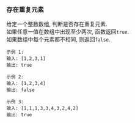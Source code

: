 
### 存在重复元素

给定一个整数数组, 判断是否存在重复元素.<br/>
如果任意一值在数组中出现至少两次, 函数返回``` true ```.<br/>
如果数组中每个元素都不相同, 则返回``` false ```.<br/>

```
示例 1:
输入: [1,2,3,1]
输出: true

示例 2:
输入: [1,2,3,4]
输出: false

示例 3:
输入: [1,1,1,3,3,4,3,2,4,2]
输出: true
```